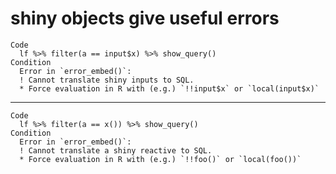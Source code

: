 # shiny objects give useful errors

    Code
      lf %>% filter(a == input$x) %>% show_query()
    Condition
      Error in `error_embed()`:
      ! Cannot translate shiny inputs to SQL.
      * Force evaluation in R with (e.g.) `!!input$x` or `local(input$x)`

---

    Code
      lf %>% filter(a == x()) %>% show_query()
    Condition
      Error in `error_embed()`:
      ! Cannot translate a shiny reactive to SQL.
      * Force evaluation in R with (e.g.) `!!foo()` or `local(foo())`

